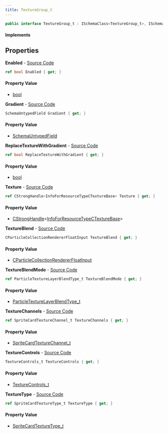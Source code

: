 ```yaml
---
title: TextureGroup_t
---
```


```csharp
public interface TextureGroup_t : ISchemaClass<TextureGroup_t>, ISchemaField, ISchemaClass, INativeHandle
```

#### Implements

## Properties

**Enabled** - [Source Code](https://github.com/swiftly-solution/swiftlys2/blob/main/managed/src/SwiftlyS2.Generated/Schemas/Interfaces/TextureGroup_t.cs#L16)

```csharp
ref bool Enabled { get; }
```

#### Property Value

- [bool](https://learn.microsoft.com/dotnet/api/system.boolean)

**Gradient** - [Source Code](https://github.com/swiftly-solution/swiftlys2/blob/main/managed/src/SwiftlyS2.Generated/Schemas/Interfaces/TextureGroup_t.cs#L23)

```csharp
SchemaUntypedField Gradient { get; }
```

#### Property Value

- [SchemaUntypedField](/docs/api/shared/schemas/schemauntypedfield)

**ReplaceTextureWithGradient** - [Source Code](https://github.com/swiftly-solution/swiftlys2/blob/main/managed/src/SwiftlyS2.Generated/Schemas/Interfaces/TextureGroup_t.cs#L18)

```csharp
ref bool ReplaceTextureWithGradient { get; }
```

#### Property Value

- [bool](https://learn.microsoft.com/dotnet/api/system.boolean)

**Texture** - [Source Code](https://github.com/swiftly-solution/swiftlys2/blob/main/managed/src/SwiftlyS2.Generated/Schemas/Interfaces/TextureGroup_t.cs#L20)

```csharp
ref CStrongHandle<InfoForResourceTypeCTextureBase> Texture { get; }
```

#### Property Value

- [CStrongHandle](/docs/api/shared/natives/cstronghandle-1)<[InfoForResourceTypeCTextureBase](/docs/api/shared/schemadefinitions/infoforresourcetypectexturebase)>

**TextureBlend** - [Source Code](https://github.com/swiftly-solution/swiftlys2/blob/main/managed/src/SwiftlyS2.Generated/Schemas/Interfaces/TextureGroup_t.cs#L31)

```csharp
CParticleCollectionRendererFloatInput TextureBlend { get; }
```

#### Property Value

- [CParticleCollectionRendererFloatInput](/docs/api/shared/schemadefinitions/cparticlecollectionrendererfloatinput)

**TextureBlendMode** - [Source Code](https://github.com/swiftly-solution/swiftlys2/blob/main/managed/src/SwiftlyS2.Generated/Schemas/Interfaces/TextureGroup_t.cs#L29)

```csharp
ref ParticleTextureLayerBlendType_t TextureBlendMode { get; }
```

#### Property Value

- [ParticleTextureLayerBlendType_t](/docs/api/shared/schemadefinitions/particletexturelayerblendtype_t)

**TextureChannels** - [Source Code](https://github.com/swiftly-solution/swiftlys2/blob/main/managed/src/SwiftlyS2.Generated/Schemas/Interfaces/TextureGroup_t.cs#L27)

```csharp
ref SpriteCardTextureChannel_t TextureChannels { get; }
```

#### Property Value

- [SpriteCardTextureChannel_t](/docs/api/shared/schemadefinitions/spritecardtexturechannel_t)

**TextureControls** - [Source Code](https://github.com/swiftly-solution/swiftlys2/blob/main/managed/src/SwiftlyS2.Generated/Schemas/Interfaces/TextureGroup_t.cs#L33)

```csharp
TextureControls_t TextureControls { get; }
```

#### Property Value

- [TextureControls_t](/docs/api/shared/schemadefinitions/texturecontrols_t)

**TextureType** - [Source Code](https://github.com/swiftly-solution/swiftlys2/blob/main/managed/src/SwiftlyS2.Generated/Schemas/Interfaces/TextureGroup_t.cs#L25)

```csharp
ref SpriteCardTextureType_t TextureType { get; }
```

#### Property Value

- [SpriteCardTextureType_t](/docs/api/shared/schemadefinitions/spritecardtexturetype_t)

